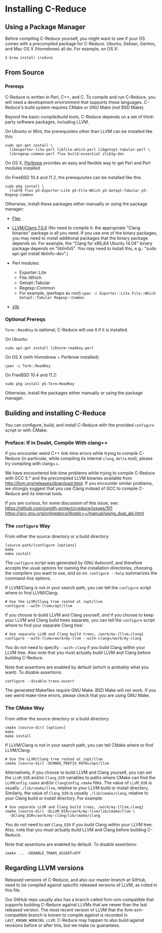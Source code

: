 # Installing C-Reduce

## Using a Package Manager

Before compiling C-Reduce yourself, you might want to see if your OS
comes with a precompiled package for C-Reduce.  Ubuntu, Debian, Gentoo,
and Mac OS X (Homebrew) all do.  For example, on OS X:

```
$ brew install creduce
```

## From Source

### Prereqs

C-Reduce is written in Perl, C++, and C.  To compile and run C-Reduce,
you will need a development environment that supports these languages.
C-Reduce's build system requires CMake or GNU Make (*not* BSD Make).

Beyond the basic compile/build tools, C-Reduce depends on a set of
third-party software packages, including LLVM.

On Ubuntu or Mint, the prerequisites other than LLVM can be installed
like this:

```
sudo apt-get install \
  libexporter-lite-perl libfile-which-perl libgetopt-tabular-perl \
  libregexp-common-perl flex build-essential zlib1g-dev
```

On OS X, [Perlbrew](http://perlbrew.pl/) provides an easy and flexible
way to get Perl and Perl modules installed

On FreeBSD 10.4 and 11.2, the prerequisites can be installed like this:

```
sudo pkg install \
  llvm70 flex p5-Exporter-Lite p5-File-Which p5-Getopt-Tabular p5-Regexp-Common
```

Otherwise, install these packages either manually or using the package
manager:

* [Flex](http://flex.sourceforge.net/)

* [LLVM/Clang 7.0.0](http://llvm.org/releases/download.html#7.0.0)
  (No need to compile it: the appropriate "Clang binaries" package is
  all you need.  If you use one of the binary packages, you may need
  to install additional packages that the binary package depends on.
  For example, the "Clang for x86_64 Ubuntu 14.04" binary package
  depends on "libtinfo5".  You may need to install this, e.g.: "sudo
  apt-get install libtinfo-dev".)

* Perl modules:
  - Exporter::Lite
  - File::Which
  - Getopt::Tabular
  - Regexp::Common
  - For example, (perhaps as root) `cpan -i Exporter::Lite File::Which Getopt::Tabular Regexp::Common`

* [zlib](http://www.zlib.net/)

### Optional Prereqs

`Term::ReadKey` is optional; C-Reduce will use it if it is installed.

On Ubuntu:

```
sudo apt-get install libterm-readkey-perl
```

On OS X (with Homebrew + Perlbrew installed):

```
cpan -i Term::ReadKey
```

On FreeBSD 10.4 and 11.2:

```
sudo pkg install p5-Term-ReadKey
```

Otherwise, install the packages either manually or using the package
manager.

## Building and installing C-Reduce

You can configure, build, and install C-Reduce with the provided
`configure` script or with CMake.

### Preface: If in Doubt, Compile With clang++

If you encounter weird C++ link-time errors while trying to compile
C-Reduce (in particular, while compiling its internal `clang_delta`
tool), please try compiling with clang++.

We have encountered link-time problems while trying to compile
C-Reduce with GCC 5.* and the precompiled LLVM binaries available
from <http://llvm.org/releases/download.html>.  If you encounter
similar problems, we strongly suggest that you use Clang instead of
GCC to compile C-Reduce and its internal tools.

If you are curious, for some discussion of this issue, see:
<https://github.com/csmith-project/creduce/issues/101>
<https://gcc.gnu.org/onlinedocs/libstdc++/manual/using_dual_abi.html>

### The `configure` Way

From either the source directory or a build directory:

```
[source-path/]configure [options]
make
make install
```

The `configure` script was generated by GNU Autoconf, and therefore
accepts the usual options for naming the installation directories,
choosing the compilers you want to use, and so on.  `configure --help`
summarizes the command-line options.

If LLVM/Clang is not in your search path, you can tell the `configure`
script where to find LLVM/Clang:

```
# Use the LLVM/Clang tree rooted at /opt/llvm
configure --with-llvm=/opt/llvm
```

If you choose to build LLVM and Clang yourself, *and* if you choose to
keep your LLVM and Clang build trees separate, you can tell the
`configure` script where to find your separate Clang tree:

```
# Use separate LLVM and Clang build trees, /work/my-{llvm,clang}
configure --with-llvm=/work/my-llvm --with-clang=/work/my-clang
```

You do *not* need to specify `--with-clang` if you build Clang within
your LLVM tree.  Also note that you must actually *build* LLVM and
Clang before building C-Reduce.

Note that assertions are enabled by default (which is probably what
you want).  To disable assertions:

```
configure --disable-trans-assert
```

The generated Makefiles require GNU Make.  BSD Make will not work.
If you see weird make-time errors, please check that you are using
GNU Make.

### The CMake Way

From either the source directory or a build directory:

```
cmake [source-dir] [options]
make
make install
```

If LLVM/Clang is not in your search path, you can tell CMake where to
find LLVM/Clang:

```
# Use the LLVM/Clang tree rooted at /opt/llvm
cmake [source-dir] -DCMAKE_PREFIX_PATH=/opt/llvm
```

Alternatively, if you choose to build LLVM and Clang yourself, you can
set the `LLVM_DIR` and/or `Clang_DIR` variables to paths where CMake can
find the `LLVMConfig.cmake` and/or `ClangConfig.cmake` files.  The
value of `LLVM_DIR` is usually `./lib/cmake/llvm`, relative to your LLVM
build or install directory.  Similarly, the value of `Clang_DIR` is
usually `./lib/cmake/clang`, relative to your Clang build or install
directory.  For example:

```
# Use separate LLVM and Clang build trees, /work/my-{llvm,clang}
cmake [source-dir] -DLLVM_DIR=/work/my-llvm/lib/cmake/llvm \
  -DClang_DIR=/work/my-clang/lib/cmake/clang
```

You do *not* need to set `Clang_DIR` if you build Clang within your LLVM
tree.  Also, note that you must actually *build* LLVM and Clang before
building C-Reduce.

Note that assertions are enabled by default. To disable assertions:

```
cmake ... -DENABLE_TRANS_ASSERT=OFF
```

## Regarding LLVM versions

Released versions of C-Reduce, and also our master branch at GitHub,
need to be compiled against specific released versions of LLVM, as
noted in this file.

Our GitHub repo usually also has a branch called llvm-svn-compatible
that supports building C-Reduce against LLVMs that are newer than the
last released version.  The most recent version of LLVM that the
llvm-svn-compatible branch is known to compile against is recorded in
`LAST_KNOWN_WORKING_LLVM`.  C-Reduce may happen to also build against
revisions before or after this, but we make no guarantees.

